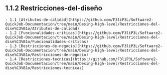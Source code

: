
 ## 1.1.2 Restricciones-del-diseño
    - 1.1 [Atributos-de-calidad](https://github.com/F3liP3L/Software2-QuickJob-Documentacion/tree/main/Desing-high-level/Restricciones-del-dise%C3%B1o/Atributos-de-calidad)
    - 1.2 [Funcionalidades-criticas](https://github.com/F3liP3L/Software2-QuickJob-Documentacion/tree/main/Desing-high-level/Restricciones-del-dise%C3%B1o/Funcionalidades-criticas)
    - 1.3 [Restricciones-de-negocio](https://github.com/F3liP3L/Software2-QuickJob-Documentacion/tree/main/Desing-high-level/Restricciones-del-dise%C3%B1o/Restricciones-de-negocio)
    - 1.4 [Restricciones-tecnicas](https://github.com/F3liP3L/Software2-QuickJob-Documentacion/tree/main/Desing-high-level/Restricciones-del-dise%C3%B1o/Restricciones-tecnicas)
